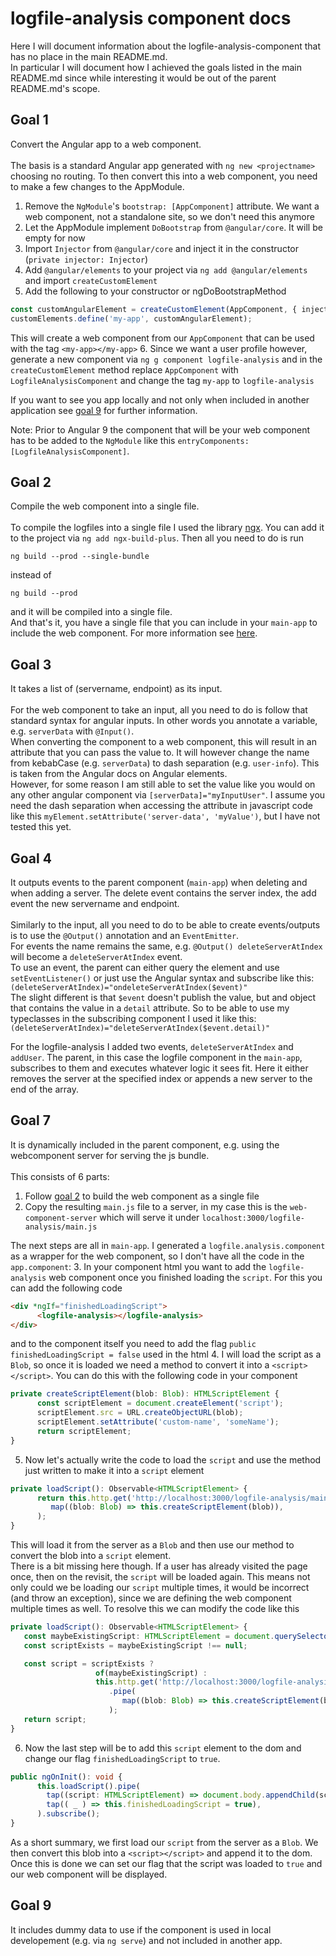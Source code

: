 # logfile-analysis component docs
Here I will document information about the logfile-analysis-component that has no place in the main README.md.
<br>
In particular I will document how I achieved the goals listed in the main README.md since while interesting it would be out of the parent README.md's scope.

## Goal 1
Convert the Angular app to a web component.
<br>
<br>
The basis is a standard Angular app generated with `ng new <projectname>` choosing no routing.
To then convert this into a web component, you need to make a few changes to the AppModule.
1. Remove the `NgModule`'s `bootstrap: [AppComponent]` attribute. We want a web component, not a standalone site, so we don't need this anymore
2. Let the AppModule implement `DoBootstrap` from `@angular/core`. It will be empty for now
3. Import `Injector` from `@angular/core` and inject it in the constructor (`private injector: Injector`)
4. Add `@angular/elements` to your project via `ng add @angular/elements` and import `createCustomElement`
5. Add the following to your constructor or ngDoBootstrapMethod
```typescript
const customAngularElement = createCustomElement(AppComponent, { injector: this.injector });
customElements.define('my-app', customAngularElement);
```
This will create a web component from our `AppComponent` that can be used with the tag `<my-app></my-app>`
6. Since we want a user profile however, generate a new component via `ng g component logfile-analysis` and in the `createCustomElement` method replace `AppComponent` with `LogfileAnalysisComponent` and change the tag `my-app` to `logfile-analysis`

If you want to see you app locally and not only when included in another application see [goal 9](#goal-9) for further information.

Note: Prior to Angular 9 the component that will be your web component has to be added to the `NgModule` like this `entryComponents: [LogfileAnalysisComponent]`.

## Goal 2
Compile the web component into a single file.
<br>
<br>
To compile the logfiles into a single file I used the library [ngx](https://www.npmjs.com/package/ngx-build-plus).
You can add it to the project via `ng add ngx-build-plus`. Then all you need to do is run
```
ng build --prod --single-bundle
```
instead of
```
ng build --prod
```
and it will be compiled into a single file.
<br>
And that's it, you have a single file that you can include in your `main-app` to include the web component. For more information see [here](https://www.angulararchitects.io/aktuelles/your-options-for-building-angular-elements/).

## Goal 3
It takes a list of (servername, endpoint) as its input.
<br>
<br>
For the web component to take an input, all you need to do is follow that standard syntax for angular inputs. In other words you annotate a variable, e.g. `serverData` with `@Input()`.
<br>
When converting the component to a web component, this will result in an attribute that you can pass the value to. It will however change the name from kebabCase (e.g. `serverData`) to dash separation (e.g. `user-info`). This is taken from the Angular docs on Angular elements.
<br>
However, for some reason I am still able to set the value like you would on any other angular component via `[serverData]="myInputUser"`. I assume you need the dash separation when accessing the attribute in javascript code like this `myElement.setAttribute('server-data', 'myValue')`, but I have not tested this yet.

## Goal 4
It outputs events to the parent component (`main-app`) when deleting and when adding a server. The delete event contains the server index, the add event the new servername and endpoint.
<br>
<br>
Similarly to the input, all you need to do to be able to create events/outputs is to use the
`@Output()` annotation and an `EventEmitter`.
<br>
For events the name remains the same, e.g. `@Output() deleteServerAtIndex` will become a `deleteServerAtIndex` event.
<br>
To use an event, the parent can either query the element and use `setEventListener()` or just
use the Angular syntax and subscribe like this: `(deleteServerAtIndex)="ondeleteServerAtIndex($event)"`
<br>
The slight different is that `$event` doesn't publish the value, but and object that contains the value in a `detail` attribute. So to be able to use my typeclasses in the subscribing component I used it like this: `(deleteServerAtIndex)="deleteServerAtIndex($event.detail)"`

For the logfile-analysis I added two events, `deleteServerAtIndex` and `addUser`. The parent, in this case the logfile component in the `main-app`, subscribes to them and executes whatever logic it sees fit. Here it either removes the server at the specified index or appends a new server to the end of the array.

## Goal 7
It is dynamically included in the parent component, e.g. using the webcomponent server for serving the js bundle.
<br>
<br>
This consists of 6 parts:
1. Follow [goal 2](#goal-2) to build the web component as a single file
2. Copy the resulting `main.js` file to a server, in my case this is the `web-component-server` which will serve it under `localhost:3000/logfile-analysis/main.js`

The next steps are all in `main-app`. I generated a `logfile.analysis.component` as a wrapper for the web component, so I don't have all the code in the `app.component`:
3. In your component html you want to add the `logfile-analysis` web component once you finished loading the `script`. For this you can add the following code
```html
<div *ngIf="finishedLoadingScript">
      <logfile-analysis></logfile-analysis>
</div>
```
and to the component itself you need to add the flag `public finishedLoadingScript = false` used in the html
4. I will load the script as a `Blob`, so once it is loaded we need a method to convert it into a `<script></script>`. You can do this with the following code in your component
```typescript
private createScriptElement(blob: Blob): HTMLScriptElement {
      const scriptElement = document.createElement('script');
      scriptElement.src = URL.createObjectURL(blob);
      scriptElement.setAttribute('custom-name', 'someName');
      return scriptElement;
}
```
5. Now let's actually write the code to load the `script` and use the method just written to make it into a `script` element
```typescript
private loadScript(): Observable<HTMLScriptElement> {
      return this.http.get('http://localhost:3000/logfile-analysis/main.js', { responseType: 'blob' }).pipe(
         map((blob: Blob) => this.createScriptElement(blob)),
      );
}
```
This will load it from the server as a `Blob` and then use our method to convert the blob into a `script` element.
<br>
There is a bit missing here though. If a user has already visited the page once, then on the revisit, the `script` will be loaded again. This means not only could we be loading our `script` multiple times, it would be incorrect (and throw an exception), since we are defining
the web component multiple times as well. To resolve this we can modify the code like this

  ```typescript
  private loadScript(): Observable<HTMLScriptElement> {
     const maybeExistingScript: HTMLScriptElement = document.querySelector('script[data-webcomponent-name="logfile-analysis"]');
     const scriptExists = maybeExistingScript !== null;

     const script = scriptExists ?
                     of(maybeExistingScript) :
                     this.http.get('http://localhost:3000/logfile-analysis/main.js', { responseType: 'blob' })
                        .pipe(
                           map((blob: Blob) => this.createScriptElement(blob)),
                        );
     return script;
  }
  ```


6. Now the last step will be to add this `script` element to the dom and change our flag `finishedLoadingScript` to `true`.
```typescript
public ngOnInit(): void {
      this.loadScript().pipe(
        tap((script: HTMLScriptElement) => document.body.appendChild(script)),
        tap(( _ ) => this.finishedLoadingScript = true),
      ).subscribe();
}
```

As a short summary, we first load our `script` from the server as a `Blob`. We then convert this blob into a `<script></script>` and append it to the dom. Once this is done we can set our flag that the script was loaded to `true` and our web component will be displayed.

## Goal 9
It includes dummy data to use if the component is used in local developement (e.g. via `ng serve`) and not included in another app.
